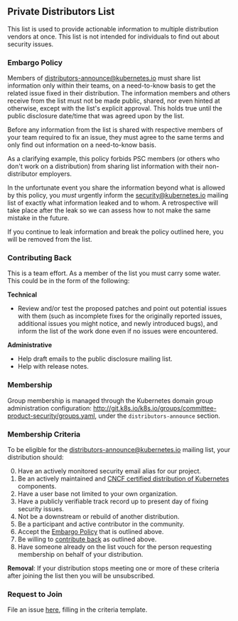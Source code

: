 ## Private Distributors List

This list is used to provide actionable information to multiple distribution
vendors at once. This list is not intended for individuals to find out about
security issues.

### Embargo Policy


Members of distributors-announce@kubernetes.io must share list information only
within their teams, on a need-to-know basis to get the related issue fixed in
their distribution. The information members and others receive from the list
must not be made public, shared, nor even hinted at otherwise, except with the
list's explicit approval. This holds true until the public disclosure date/time
that was agreed upon by the list.

Before any information from the list is shared with respective members of your
team required to fix an issue, they must agree to the same terms and only
find out information on a need-to-know basis.

As a clarifying example, this policy forbids PSC members (or others who don't
work on a distribution) from sharing list information with their non-distributor
employers.

In the unfortunate event you share the information beyond what is allowed by
this policy, you _must_ urgently inform the security@kubernetes.io
mailing list of exactly what information
leaked and to whom. A retrospective will take place after the leak so
we can assess how to not make the same mistake in the future.

If you continue to leak information and break the policy outlined here, you
will be removed from the list.

### Contributing Back

This is a team effort. As a member of the list you must carry some water. This
could be in the form of the following:

**Technical**

- Review and/or test the proposed patches and point out potential issues with
  them (such as incomplete fixes for the originally reported issues, additional
  issues you might notice, and newly introduced bugs), and inform the list of the
  work done even if no issues were encountered.

**Administrative**

- Help draft emails to the public disclosure mailing list.
- Help with release notes.

### Membership

Group membership is managed through the Kubernetes domain group administration
configuration: http://git.k8s.io/k8s.io/groups/committee-product-security/groups.yaml,
under the `distributors-announce` section.

### Membership Criteria

To be eligible for the distributors-announce@kubernetes.io mailing list, your
distribution should:

0. Have an actively monitored security email alias for our project.
1. Be an actively maintained and [CNCF certified distribution of
   Kubernetes][conformance] components.
2. Have a user base not limited to your own organization.
3. Have a publicly verifiable track record up to present day of fixing security
   issues.
4. Not be a downstream or rebuild of another distribution.
5. Be a participant and active contributor in the community.
6. Accept the [Embargo Policy](#embargo-policy) that is outlined above.
7. Be willing to [contribute back](#contributing-back) as outlined above.
8. Have someone already on the list vouch for the person requesting membership
   on behalf of your distribution.

[conformance]: https://www.cncf.io/certification/software-conformance/

**Removal**: If your distribution stops meeting one or more of these criteria
after joining the list then you will be unsubscribed.

### Request to Join

File an issue
[here](https://github.com/kubernetes/security/issues/new?template=distributors-application.md),
filling in the criteria template.

